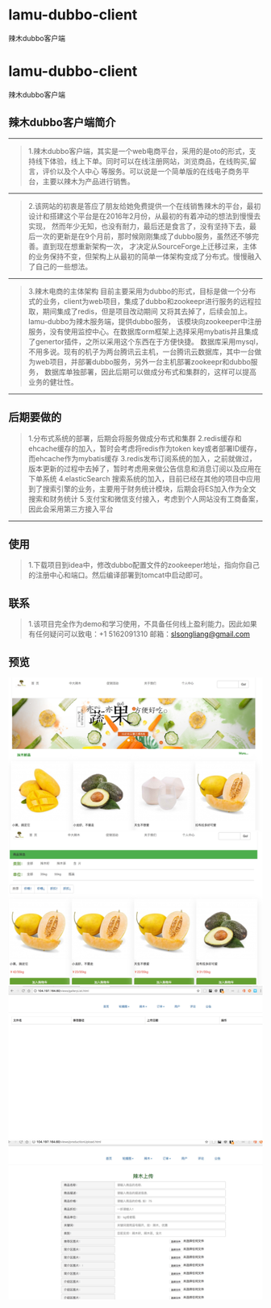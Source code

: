 # lamu-dubbo-client
辣木dubbo客户端
# lamu-dubbo-client
辣木dubbo客户端
## 辣木dubbo客户端简介
----
> 1.辣木dubbo客户端，其实是一个web电商平台，采用的是oto的形式，支持线下体验，线上下单。同时可以在线注册网站，浏览商品，在线购买,留言，评价以及个人中心
等服务。可以说是一个简单版的在线电子商务平台，主要以辣木为产品进行销售。<br/>
-----
> 2.该网站的初衷是答应了朋友给她免费提供一个在线销售辣木的平台，最初设计和搭建这个平台是在2016年2月份，从最初的有着冲动的想法到慢慢去实现，
然而年少无知，也没有耐力，最后还是食言了，没有坚持下去，最后一次的更新是在9个月前，那时候刚刚集成了dubbo服务，虽然还不够完善。直到现在想重新架构一次，
才决定从SourceForge上迁移过来，主体的业务保持不变，但架构上从最初的简单一体架构变成了分布式。慢慢融入了自己的一些想法。<br/>
----
> 3.辣木电商的主体架构
目前主要采用为dubbo的形式，目标是做一个分布式的业务，client为web项目，集成了dubbo和zookeepr进行服务的远程拉取，期间集成了redis，但是项目改动期间
又将其去掉了，后续会加上。lamu-dubbo为辣木服务端，提供dubbo服务，
该模块向zookeeper中注册服务，没有使用监控中心。在数据库orm框架上选择采用mybatis并且集成了genertor插件，之所以采用这个东西在于方便快捷。
数据库采用mysql，不用多说。现有的机子为两台腾讯云主机，一台腾讯云数据库，其中一台做为web项目，并部署dubbo服务，另外一台主机部署zookeepr和dubbo服务，
数据库单独部署，因此后期可以做成分布式和集群的，这样可以提高业务的健壮性。
----
## 后期要做的
> 1.分布式系统的部署，后期会将服务做成分布式和集群
> 2.redis缓存和ehcache缓存的加入，暂时会考虑将redis作为token key或者部署ID缓存，而ehcache作为mybatis缓存
> 3.redis发布订阅系统的加入，之前就做过，版本更新的过程中去掉了，暂时考虑用来做公告信息和消息订阅以及应用在下单系统
> 4.elasticSearch 搜索系统的加入，目前已经在其他的项目中应用到了搜索引擎的业务，主要用于财务统计模块，后期会将ES加入作为全文搜索和财务统计
> 5.支付宝和微信支付接入，考虑到个人网站没有工商备案，因此会采用第三方接入平台
----
## 使用
> 1.下载项目到idea中，修改dubbo配置文件的zookeeper地址，指向你自己的注册中心和端口。然后编译部署到tomcat中启动即可。
## 联系
> 1.该项目完全作为demo和学习使用，不具备任何线上盈利能力。因此如果有任何疑问可以致电：+1 5162091310 邮箱：slsongliang@gmail.com
## 预览
![首页](28391559-021D-46BC-8AFD-C1DACF7E9794.png)
![商品](4D00BCA6-B0A3-4CCE-8205-B7C72C2E7E4B.png)
![后台](4B3B3B3D-774C-4F02-A437-7DF65AAB6D9F.png)
![上传](AAFB590C-DF7B-43D3-B819-D3158C8C221C.png)
